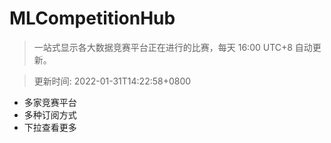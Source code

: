 # MLCompetitionHub

> 一站式显示各大数据竞赛平台正在进行的比赛，每天 16:00 UTC+8 自动更新。
  
> 更新时间: 2022-01-31T14:22:58+0800 

* 多家竞赛平台
* 多种订阅方式
* 下拉查看更多